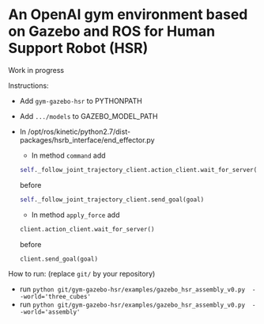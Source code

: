 # An OpenAI gym environment based on Gazebo and ROS for Human Support Robot (HSR)

Work in progress

Instructions:
- Add `gym-gazebo-hsr` to PYTHONPATH
- Add  `.../models` to GAZEBO_MODEL_PATH
- In /opt/ros/kinetic/python2.7/dist-packages/hsrb_interface/end_effector.py
    * In method `command`
    add
    ```python
    self._follow_joint_trajectory_client.action_client.wait_for_server()
    ```
    before
    ```python
    self._follow_joint_trajectory_client.send_goal(goal)
    ```

    * In method `apply_force`
    add
    ```python
    client.action_client.wait_for_server()
    ```
    before
    ```python
    client.send_goal(goal)
    ```

How to run:
(replace ```git/``` by your repository)
- run ```python git/gym-gazebo-hsr/examples/gazebo_hsr_assembly_v0.py  --world='three_cubes'```
- run ```python git/gym-gazebo-hsr/examples/gazebo_hsr_assembly_v0.py  --world='assembly'```
